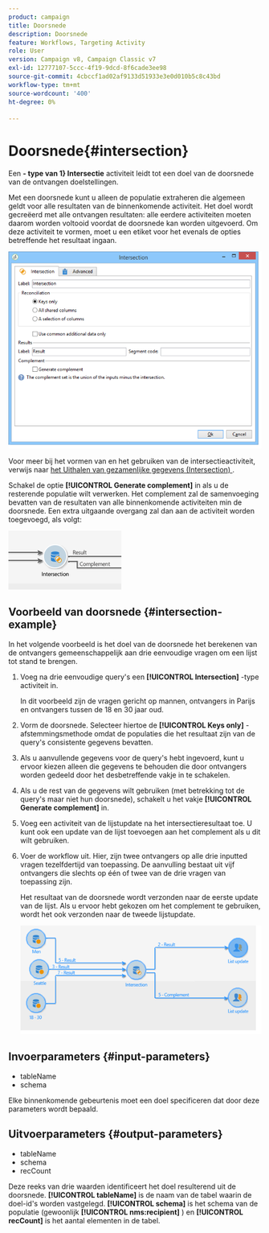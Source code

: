 ```yaml
---
product: campaign
title: Doorsnede
description: Doorsnede
feature: Workflows, Targeting Activity
role: User
version: Campaign v8, Campaign Classic v7
exl-id: 12777107-5ccc-4f19-9dcd-8f6cade3ee98
source-git-commit: 4cbccf1ad02af9133d51933e3e0d010b5c8c43bd
workflow-type: tm+mt
source-wordcount: '400'
ht-degree: 0%

---
```


# Doorsnede{#intersection}



Een **- type van 1} Intersectie** activiteit leidt tot een doel van de doorsnede van de ontvangen doelstellingen.

Met een doorsnede kunt u alleen de populatie extraheren die algemeen geldt voor alle resultaten van de binnenkomende activiteit. Het doel wordt gecreëerd met alle ontvangen resultaten: alle eerdere activiteiten moeten daarom worden voltooid voordat de doorsnede kan worden uitgevoerd. Om deze activiteit te vormen, moet u een etiket voor het evenals de opties betreffende het resultaat ingaan.

![](assets/s_user_segmentation_inter.png)

Voor meer bij het vormen van en het gebruiken van de intersectieactiviteit, verwijs naar [ het Uithalen van gezamenlijke gegevens (Intersection) ](targeting-workflows.md#extracting-joint-data--intersection-).

Schakel de optie **[!UICONTROL Generate complement]** in als u de resterende populatie wilt verwerken. Het complement zal de samenvoeging bevatten van de resultaten van alle binnenkomende activiteiten min de doorsnede. Een extra uitgaande overgang zal dan aan de activiteit worden toegevoegd, als volgt:

![](assets/s_user_segmentation_inter_compl.png)

## Voorbeeld van doorsnede {#intersection-example}

In het volgende voorbeeld is het doel van de doorsnede het berekenen van de ontvangers gemeenschappelijk aan drie eenvoudige vragen om een lijst tot stand te brengen.

1. Voeg na drie eenvoudige query&#39;s een **[!UICONTROL Intersection]** -type activiteit in.

   In dit voorbeeld zijn de vragen gericht op mannen, ontvangers in Parijs en ontvangers tussen de 18 en 30 jaar oud.

1. Vorm de doorsnede. Selecteer hiertoe de **[!UICONTROL Keys only]** -afstemmingsmethode omdat de populaties die het resultaat zijn van de query&#39;s consistente gegevens bevatten.
1. Als u aanvullende gegevens voor de query&#39;s hebt ingevoerd, kunt u ervoor kiezen alleen die gegevens te behouden die door ontvangers worden gedeeld door het desbetreffende vakje in te schakelen.
1. Als u de rest van de gegevens wilt gebruiken (met betrekking tot de query&#39;s maar niet hun doorsnede), schakelt u het vakje **[!UICONTROL Generate complement]** in.
1. Voeg een activiteit van de lijstupdate na het intersectieresultaat toe. U kunt ook een update van de lijst toevoegen aan het complement als u dit wilt gebruiken.
1. Voer de workflow uit. Hier, zijn twee ontvangers op alle drie inputted vragen tezelfdertijd van toepassing. De aanvulling bestaat uit vijf ontvangers die slechts op één of twee van de drie vragen van toepassing zijn.

   Het resultaat van de doorsnede wordt verzonden naar de eerste update van de lijst. Als u ervoor hebt gekozen om het complement te gebruiken, wordt het ook verzonden naar de tweede lijstupdate.

   ![](assets/intersection_example.png)

## Invoerparameters {#input-parameters}

* tableName
* schema

Elke binnenkomende gebeurtenis moet een doel specificeren dat door deze parameters wordt bepaald.

## Uitvoerparameters {#output-parameters}

* tableName
* schema
* recCount

Deze reeks van drie waarden identificeert het doel resulterend uit de doorsnede. **[!UICONTROL tableName]** is de naam van de tabel waarin de doel-id&#39;s worden vastgelegd. **[!UICONTROL schema]** is het schema van de populatie (gewoonlijk **[!UICONTROL nms:recipient]** ) en **[!UICONTROL recCount]** is het aantal elementen in de tabel.
